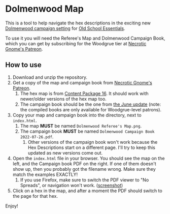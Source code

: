 # Dolmenwood Map

This is a tool to help navigate the hex descriptions in the exciting new [Dolmenwood campaign setting](https://necroticgnome.com/collections/settings/products/dolmenwood-campaign-book) for [Old School Essentials](https://necroticgnome.com/).

To use it you will need the Referee's Map and Dolmenwood Campaign Book, which you can get by subscribing for the Woodgrue tier at [Necrotic Gnome's Patreon](http://patreon.com/m/4790827/posts).

## How to use
1. Download and unzip the repository.
2. Get a copy of the map and campaign book from [Necrotic Gnome's Patreon](http://patreon.com/m/4790827/posts).
    1. The hex map is from [Content Package 16](https://www.patreon.com/posts/content-package-67077916). It should work with newer/older versions of the hex map too.
    1. The campaign book should be the one from [the June update](https://www.patreon.com/posts/campaign-book-68360535) (note: the compiled books are only available for Woodgrue-level patrons).
3. Copy your map and campaign book into the directory, next to `index.html`.
    1. The map **MUST** be named `Dolmenwood Referee's Map.png`.
    1. The campaign book **MUST** be named `Dolmenwood Campaign Book 2022-07-26.pdf`.
        1. Other versions of the campaign book won't work because the Hex Descriptions start on a different page. I'll try to keep this updated as new versions come out.
4. Open the `index.html` file in your browser. You should see the map on the left, and the Campaign book PDF on the right. If one of them doesn't show up, then you probably got the filename wrong. Make sure they match the examples EXACTLY!
    1. If you use Firefox, make sure to switch the PDF viewer to "No Spreads",
       or navigation won't work. ([screenshot](https://i.ibb.co/TtHR45h/ss.png))
5. Click on a hex in the map, and after a moment the PDF should switch to the page for that hex.

Enjoy!
